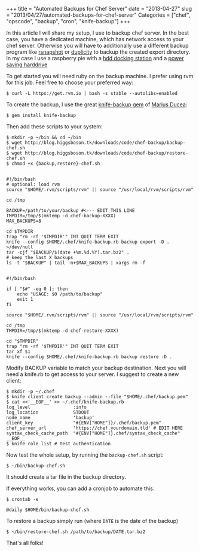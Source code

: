 +++
title = "Automated Backups for Chef Server"
date = "2013-04-27"
slug = "2013/04/27/automated-backups-for-chef-server"
Categories = ["chef", "opscode", "backup", "cron", "knife-backup"]
+++

In this article I will share my setup, I use to backup chef server.
In the best case, you have a dedicated machine, which has network access to your chef
server. Otherwise you will have to additionally use a different backup program
like [rsnapshot](http://www.rsnapshot.org/) or
[duplicity](http://duplicity.nongnu.org/) to backup the created export
directory. In my case I use a raspberry pie with a
[hdd docking station](http://www.amazon.de/dp/B0017J4IAQ?tag=gitblo-21) and a
[power saving harddrive](http://www.amazon.de/dp/B004VFJ9MK?tag=gitblo-21)

To get started you will need ruby on the backup machine. I prefer using rvm for
this job. Feel free to choose your preferred way:

```console
$ curl -L https://get.rvm.io | bash -s stable --autolibs=enabled
```

To create the backup, I use the great [knife-backup gem](https://github.com/mdxp/knife-backup) of [Marius Ducea](http://www.ducea.com/):

```console
$ gem install knife-backup
```

Then add these scripts to your system:

```console
$ mkdir -p ~/bin && cd ~/bin
$ wget http://blog.higgsboson.tk/downloads/code/chef-backup/backup-chef.sh
$ wget http://blog.higgsboson.tk/downloads/code/chef-backup/restore-chef.sh
$ chmod +x {backup,restore}-chef.sh
```

<pre><code>
#!/bin/bash
# optional: load rvm
source "$HOME/.rvm/scripts/rvm" || source "/usr/local/rvm/scripts/rvm"

cd /tmp

BACKUP=/path/to/your/backup #&lt;--- EDIT THIS LINE
TMPDIR=/tmp/$(mktemp -d chef-backup-XXXX)
MAX_BACKUPS=8

cd $TMPDIR
trap "rm -rf '$TMPDIR'" INT QUIT TERM EXIT
knife --config $HOME/.chef/knife-backup.rb backup export -D . &gt;/dev/null
tar -cjf "$BACKUP/$(date +%m.%d.%Y).tar.bz2" .
# keep the last X backups
ls -t "$BACKUP" | tail -n+$MAX_BACKUPS | xargs rm -f
</code></pre>

<pre><code>
#!/bin/bash

if [ "$#" -eq 0 ]; then
    echo "USAGE: $0 /path/to/backup"
    exit 1
fi

source "$HOME/.rvm/scripts/rvm" || source "/usr/local/rvm/scripts/rvm"

cd /tmp
TMPDIR=/tmp/$(mktemp -d chef-restore-XXXX)

cd "$TMPDIR"
trap "rm -rf '$TMPDIR'" INT QUIT TERM EXIT
tar xf $1
knife --config $HOME/.chef/knife-backup.rb backup restore -D .
</code></pre>

Modify BACKUP variable to match your backup destination.
Next you will need a knife.rb to get access to your server.
I suggest to create a new client:

```console
$ mkdir -p ~/.chef
$ knife client create backup --admin --file "$HOME/.chef/backup.pem"
$ cat <<'__EOF__' >> ~/.chef/knife-backup.rb
log_level                :info
log_location             STDOUT
node_name                'backup'
client_key               "#{ENV["HOME"]}/.chef/backup.pem"
chef_server_url          'https://chef.yourdomain.tld' # EDIT HERE
syntax_check_cache_path  "#{ENV["HOME"]}.chef/syntax_check_cache"
__EOF__
$ knife role list # test authentication
```

Now test the whole setup, by running the `backup-chef.sh` script:

```console
$ ~/bin/backup-chef.sh
```

It should create a tar file in the backup directory.

If everything works, you can add a cronjob to automate this.

```console
$ crontab -e
```

    @daily $HOME/bin/backup-chef.sh

To restore a backup simply run (where `DATE` is the date of the backup)

```console
$ ~/bin/restore-chef.sh /path/to/backup/DATE.tar.bz2
```

That's all folks!
